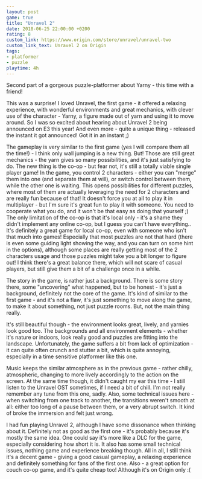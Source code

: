 ```yaml
---
layout: post
game: true
title: "Unravel 2"
date: 2018-06-25 22:00:00 +0200
rating: 8
custom_link: https://www.origin.com/store/unravel/unravel-two
custom_link_text: Unravel 2 on Origin
tags:
- platformer
- puzzle
playtime: 4h
---
```


Second part of a gorgeous puzzle-platformer about Yarny - this time with a friend!

This was a surprise! I loved Unravel, the first game - it offered a relaxing experience, with wonderful environments and great mechanics, with clever use of the character - Yarny, a figure made out of yarn and using it to move around. So I was so excited about hearing about Unravel 2 being announced on E3 this year! And even more - quite a unique thing - released the instant it got announced! Got it in an instant ;)

The gameplay is very similar to the first game (yes I will compare them all the time!) - I think only wall jumping is a new thing. But! Those are still great mechanics - the yarn gives so many possibilities, and it's just satisfying to do. The new thing is the co-op - but fear not, it's still a totally viable single player game! In the game, you control 2 characters - either you can "merge" them into one (and separate them at will), or switch control between them, while the other one is waiting. This opens possibilities for different puzzles, where most of them are actually leveraging the need for 2 characters and are really fun because of that! It doesn't force you at all to play it in multiplayer - but I'm sure it's great fun to play it with someone. You need to cooperate what you do, and it won't be that easy as doing that yourself ;) The only limitation of the co-op is that it's local only - it's a shame they didn't implement any online co-op, but I guess you can't have everything.. It's definitely a great game for local co-op, even with someone who isn't that much into games! Especially that most puzzles are not that hard (there is even some guiding light showing the way, and you can turn on some hint in the options), although some places are really getting most of the 2 characters usage and those puzzles might take you a bit longer to figure out! I think there's a great balance there, which will not scare of casual players, but still give them a bit of a challenge once in a while.

The story in the game, is rather just a background. There is some story there, some "uncovering" what happened, but to be honest - it's just a background, definitely not the core of the game. It's kind of similar to the first game - and it's not a flaw, it's just something to move along the game, to make it about something, not just puzzle rooms. But, not the main thing really.

It's still beautiful though - the environment looks great, lively, and yarnies look good too. The backgrounds and all environment elements - whether it's nature or indoors, look really good and puzzles are fitting into the landscape. Unfortunately, the game suffers a bit from lack of optimization - it can quite often crunch and stutter a bit, which is quite annoying, especially in a time sensitive platformer like this one.

Music keeps the similar atmosphere as in the previous game - rather chilly, atmospheric, changing to more lively accordingly to the action on the screen. At the same time though, it didn't caught my ear this time - I still listen to the Unravel OST sometimes, if I need a bit of chill. I'm not really remember any tune from this one, sadly. Also, some technical issues here - when switching from one track to another, the transitions weren't smooth at all: either too long of a pause between them, or a very abrupt switch. It kind of broke the immersion and felt just wrong.

I had fun playing Unravel 2, although I have some dissonance when thinking about it. Definitely not as good as the first one - it's probably because it's mostly the same idea. One could say it's more like a DLC for the game, especially considering how short it is. It also has some small technical issues, nothing game and experience breaking though. All in all, I still think it's a decent game - giving a good casual gameplay, a relaxing experience and definitely something for fans of the first one. Also - a great option for couch co-op game, and it's quite cheap too! Although it's on Origin only :(
